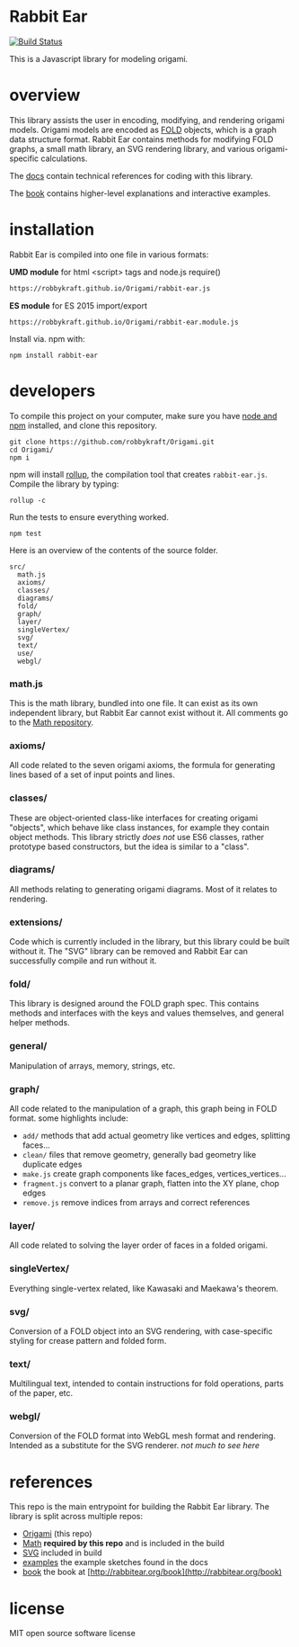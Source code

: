 # Rabbit Ear

[![Build Status](https://travis-ci.org/robbykraft/Origami.svg?branch=master)](https://travis-ci.org/robbykraft/Origami)

This is a Javascript library for modeling origami.

# overview

This library assists the user in encoding, modifying, and rendering origami models. Origami models are encoded as [FOLD](https://github.com/edemaine/FOLD/) objects, which is a graph data structure format. Rabbit Ear contains methods for modifying FOLD graphs, a small math library, an SVG rendering library, and various origami-specific calculations.

The [docs](https://rabbitear.org/docs/) contain technical references for coding with this library.

The [book](https://rabbitear.org/book/) contains higher-level explanations and interactive examples.

# installation

Rabbit Ear is compiled into one file in various formats:

**UMD module** for html \<script\> tags and node.js require()

``` bash
https://robbykraft.github.io/Origami/rabbit-ear.js
```

**ES module** for ES 2015 import/export

```
https://robbykraft.github.io/Origami/rabbit-ear.module.js
```

Install via. npm with:

```
npm install rabbit-ear
```

# developers

To compile this project on your computer, make sure you have [node and npm](https://nodejs.org/) installed, and clone this repository.

```shell
git clone https://github.com/robbykraft/Origami.git
cd Origami/
npm i
```

 npm will install [rollup](https://rollupjs.org/), the compilation tool that creates `rabbit-ear.js`. Compile the library by typing:

```shell
rollup -c
```

Run the tests to ensure everything worked.

```shell
npm test
```

Here is an overview of the contents of the source folder.

```
src/
  math.js
  axioms/
  classes/
  diagrams/
  fold/
  graph/
  layer/
  singleVertex/
  svg/
  text/
  use/
  webgl/
```

### math.js

This is the math library, bundled into one file. It can exist as its own independent library, but Rabbit Ear cannot exist without it. All comments go to the [Math repository](https://github.com/robbykraft/Math).

### axioms/

All code related to the seven origami axioms, the formula for generating lines based of a set of input points and lines.

### classes/

These are object-oriented class-like interfaces for creating origami "objects", which behave like class instances, for example they contain object methods. This library strictly *does not* use ES6 classes, rather prototype based constructors, but the idea is similar to a "class".

### diagrams/

All methods relating to generating origami diagrams. Most of it relates to rendering.

### extensions/

Code which is currently included in the library, but this library could be built without it. The "SVG" library can be removed and Rabbit Ear can successfully compile and run without it.

### fold/

This library is designed around the FOLD graph spec. This contains methods and interfaces with the keys and values themselves, and general helper methods.

### general/

Manipulation of arrays, memory, strings, etc.

### graph/

All code related to the manipulation of a graph, this graph being in FOLD format. some highlights include:

- `add/` methods that add actual geometry like vertices and edges, splitting faces...
- `clean/` files that remove geometry, generally bad geometry like duplicate edges
- `make.js` create graph components like faces_edges, vertices_vertices...
- `fragment.js` convert to a planar graph, flatten into the XY plane, chop edges
- `remove.js` remove indices from arrays and correct references

### layer/

All code related to solving the layer order of faces in a folded origami.

### singleVertex/

Everything single-vertex related, like Kawasaki and Maekawa's theorem.

### svg/

Conversion of a FOLD object into an SVG rendering, with case-specific styling for crease pattern and folded form.

### text/

Multilingual text, intended to contain instructions for fold operations, parts of the paper, etc.

### webgl/

Conversion of the FOLD format into WebGL mesh format and rendering. Intended as a substitute for the SVG renderer. *not much to see here*

# references

This repo is the main entrypoint for building the Rabbit Ear library. The library is split across multiple repos:

- [Origami](https://github.com/robbykraft/Origami) (this repo)
- [Math](https://github.com/robbykraft/Math) **required by this repo** and is included in the build
- [SVG](https://github.com/robbykraft/SVG) included in build
- [examples](https://github.com/robbykraft/Examples) the example sketches found in the docs
- [book](https://github.com/robbykraft/Docs) the book at [http://rabbitear.org/book](http://rabbitear.org/book)

# license

MIT open source software license
